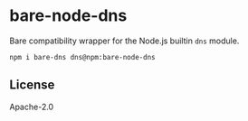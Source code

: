 # bare-node-dns

Bare compatibility wrapper for the Node.js builtin `dns` module.

```
npm i bare-dns dns@npm:bare-node-dns
```

## License

Apache-2.0
